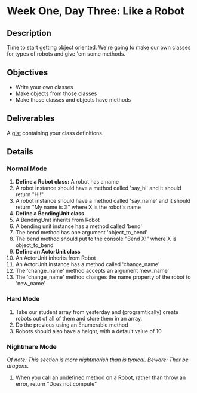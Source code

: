 # Week One, Day Three: Like a Robot

## Description

Time to start getting object oriented. We're going to make our own classes for types of robots and give 'em some methods.

## Objectives

* Write your own classes
* Make objects from those classes
* Make those classes and objects have methods

## Deliverables

A [gist](http://gist.github.com) containing your class definitions.

## Details

### Normal Mode

1. **Define a Robot class:** A robot has a name
2. A robot instance should have a method called 'say_hi' and it should return "Hi!"
3. A robot instance should have a method called 'say_name' and it should return "My name is X" where X is the robot's name
4. **Define a BendingUnit class**
5. A BendingUnit inherits from Robot
6. A bending unit instance has a method called 'bend'
7. The bend method has one argument 'object_to_bend'
8. The bend method should put to the console "Bend X!" where X is object_to_bend
9. **Define an ActorUnit class**
10. An ActorUnit inherits from Robot
11. An ActorUnit instance has a method called 'change_name'
12. The 'change_name' method accepts an argument 'new_name'
13. The 'change_name' method changes the name property of the robot to 'new_name'

### Hard Mode

1. Take our student array from yesterday and (programtically) create robots out of all of them and store them in an array.
2. Do the previous using an Enumerable method
3. Robots should also have a height, with a default value of 10

### Nightmare Mode

_Of note: This section is more nightmarish than is typical. Beware: Thar be dragons._

1. When you call an undefined method on a Robot, rather than throw an error, return "Does not compute"
